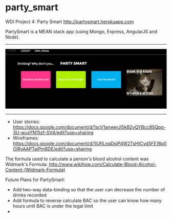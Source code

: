 # party_smart
WDI Project 4: Party Smart
http://partysmart.herokuapp.com

PartySmart is a MEAN stack app (using Mongo, Express, AngularJS and Node). 
***
![partysmart](https://github.com/ellazee/party_smart/raw/master/public/app/css/images/partysmart.png)
***

* User stories: https://docs.google.com/document/d/1scV1anwerJl5kB2yQYBcc85Qpp-3U-wusYN15zf-SV4/edit?usp=sharing
* Wireframes: https://docs.google.com/document/d/1iUfiLnqDsjP4W2TsHtCyd5FE18p0OIRvAAPTaiPm8DE/edit?usp=sharing

The formula used to calculate a person's blood alcohol content was Widmark's Formula: http://www.wikihow.com/Calculate-Blood-Alcohol-Content-(Widmark-Formula)

Future Plans for PartySmart: 
* Add two-way data-binding so that the user can decrease the number of drinks recorded
* Add formula to reverse calculate BAC so the user can know how many hours until BAC is under the legal limit
* 



